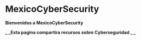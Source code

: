 # MexicoCyberSecurity
__Bienvenidos a MexicoCyberSecurity__

**_ _Esta pagina compartira recursos sobre Cyberseguridad _ _**

